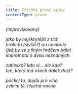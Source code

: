 ```yaml
---
title: Třicátý první výjev
contentType: prose
---
```


_(improvizovaný)_

_jako by nejskrytější z tich  
hrálo tu (slyšíš?) na cembalo  
(jež by se s jiným hráčem bálo)  
impromptu o dvou neznámých_

_zatleská? kdo ví… ale kdo?  
ten, který má všech dálek dost?_

_počkej tu, dojdu pro víno  
zvlním tě, hluchá rovino_
